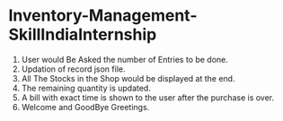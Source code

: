 # Inventory-Management-SkillIndiaInternship
1. User would Be Asked the number of Entries to be done.
2. Updation of record json file.
3. All The Stocks in the Shop would be displayed at the end.
4. The remaining quantity is updated.
5. A bill with exact time is shown to the user after the purchase is over.
6. Welcome and GoodBye Greetings.
